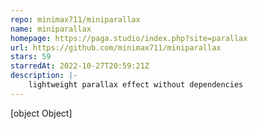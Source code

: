 ```yaml
---
repo: minimax711/miniparallax
name: miniparallax
homepage: https://paga.studio/index.php?site=parallax
url: https://github.com/minimax711/miniparallax
stars: 59
starredAt: 2022-10-27T20:59:21Z
description: |-
    lightweight parallax effect without dependencies
---
```


[object Object]
